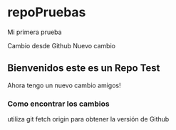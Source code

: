 # repoPruebas


Mi primera prueba 

Cambio desde Github
Nuevo cambio
## Bienvenidos este es un Repo Test

Ahora tengo un nuevo cambio amigos!

### Como encontrar los cambios
utiliza git fetch origin para obtener la versión de Github